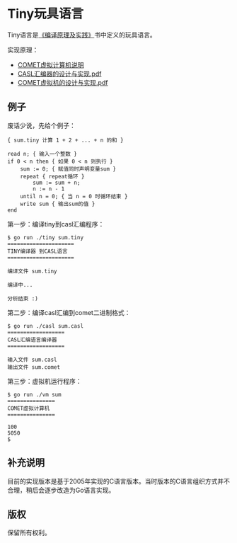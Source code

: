 # Tiny玩具语言

Tiny语言是[《编译原理及实践》](https://book.douban.com/subject/1088057/)书中定义的玩具语言。

实现原理：

- [COMET虚拟计算机说明](./pkg/spec/comet/README.md)
- [CASL汇编器的设计与实现.pdf](./docs/casl-assembler.pdf)
- [COMET虚拟机的设计与实现.pdf](./docs/comet-vm.pdf)

## 例子

废话少说，先给个例子：

```
{ sum.tiny 计算 1 + 2 + ... + n 的和 }

read n; { 输入一个整数 }
if 0 < n then { 如果 0 < n 则执行 }
    sum := 0; { 赋值同时声明变量sum }
    repeat { repeat循环 }
        sum := sum + n;
        n := n - 1
    until n = 0; { 当 n = 0 时循环结束 }
    write sum { 输出sum的值 }
end
```

第一步：编译tiny到casl汇编程序：

```
$ go run ./tiny sum.tiny
=====================
TINY编译器 到CASL语言
=====================

编译文件 sum.tiny

编译中...

分析结束 :)
```

第二步：编译casl汇编到comet二进制格式：

```
$ go run ./casl sum.casl
==================
CASL汇编语言编译器
==================

输入文件 sum.casl
输出文件 sum.comet
```

第三步：虚拟机运行程序：

```
$ go run ./vm sum
===============
COMET虚拟计算机
===============

100
5050
$
```

## 补充说明

目前的实现版本是基于2005年实现的C语言版本。当时版本的C语言组织方式并不合理，稍后会逐步改造为Go语言实现。

## 版权

保留所有权利。

